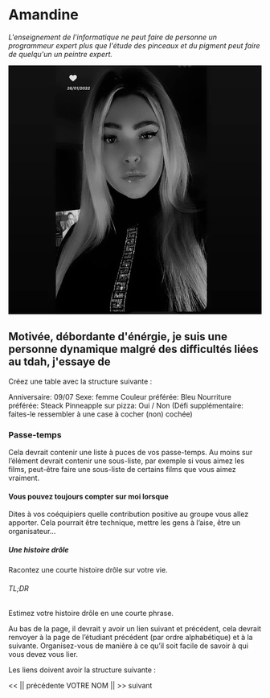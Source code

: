 # Amandine
*L'enseignement de l'informatique ne peut faire de personne un programmeur expert plus que l'étude des pinceaux et du pigment peut faire de quelqu'un un peintre expert.*

![Just a picture of me](photo.JPG "amandinepic")

## Motivée, débordante d'énérgie, je suis une personne dynamique malgré des difficultés liées au tdah, j'essaye de 
Créez une table avec la structure suivante :

Anniversaire: 09/07
Sexe: femme
Couleur préférée: Bleu
Nourriture préférée: Steack
Pinneapple sur pizza: Oui / Non (Défi supplémentaire: faites-le ressembler à une case à cocher (non) cochée)

### Passe-temps
Cela devrait contenir une liste à puces de vos passe-temps.
Au moins sur l’élément devrait contenir une sous-liste, par exemple si vous aimez les films, peut-être faire une sous-liste de certains films que vous aimez vraiment.

#### Vous pouvez toujours compter sur moi lorsque 
Dites à vos coéquipiers quelle contribution positive au groupe vous allez apporter.
Cela pourrait être technique, mettre les gens à l’aise, être un organisateur...

##### Une histoire drôle
Racontez une courte histoire drôle sur votre vie.

###### TL;DR 
Estimez votre histoire drôle en une courte phrase.

Au bas de la page, il devrait y avoir un lien suivant et précédent, cela devrait renvoyer à la page de l’étudiant précédent (par ordre alphabétique) et à la suivante.
Organisez-vous de manière à ce qu’il soit facile de savoir à qui vous devez vous lier.

Les liens doivent avoir la structure suivante :

<< || précédente VOTRE NOM || >> suivant